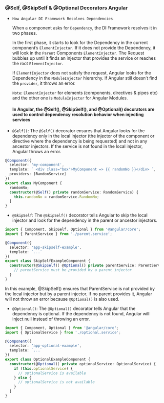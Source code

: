 ### @Self, @SkipSelf & @Optional Decorators Angular

- `How Angular DI Framework Resolves Dependencies`

  When a component asks for `Dependency`, the DI Framework resolves it in two phases.

  In the first phase, it starts to look for the Dependency in the current component’s `ElementInjector`. If it does not provide the Dependency, it will look in the `Parent` Components `ElementInjector`. The Request bubbles up until it finds an injector that provides the service or reaches the root `ElementInjector`.

  If `ElementInjector` does not satisfy the request, Angular looks for the Dependency in the `ModuleInjector` hierarchy. If Angular still doesn’t find the `provider`, it throws an error.

  `Note`: `ElementInjector` for elements (components, directives & pipes etc) and the other one is `ModuleInjector` for Angular Modules.

  #### In Angular, the @Self(), @SkipSelf(), and @Optional() decorators are used to control dependency resolution behavior when injecting services

- `@Self()`: The `@Self()` decorator ensures that Angular looks for the dependency only in the local injector (the injector of the component or directive where the dependency is being requested) and not in any ancestor injectors. If the service is not found in the local injector, Angular throws an error.

```ts
@Component({
  selector: 'my-component',
  template: ` <div class="box">MyComponent => {{ randomNo }}</div> `,
  providers: [RandomService]
})
export class MyComponent {
  randomNo;
  constructor(@Self() private randomService: RandomService) {
    this.randomNo = randomService.RandomNo;
  }
}
```

- `@SkipSelf`: The `@SkipSelf()` decorator tells Angular to skip the local injector and look for the dependency in the parent or ancestor injectors.

```ts
import { Component, SkipSelf, Optional } from '@angular/core';
import { ParentService } from './parent.service';

@Component({
  selector: 'app-skipself-example',
  template: `...`
})
export class SkipSelfExampleComponent {
  constructor(@SkipSelf() @Optional() private parentService: ParentService) {
    // parentService must be provided by a parent injector
  }
}
```

In this example, @SkipSelf() ensures that ParentService is not provided by the local injector but by a parent injector. If no parent provides it, Angular will not throw an error because `@Optional()` is also used.

- `@Optional()`: The `@Optional()` decorator tells Angular that the dependency is optional. If the dependency is not found, Angular will inject null instead of throwing an error.

```ts
import { Component, Optional } from '@angular/core';
import { OptionalService } from './optional.service';

@Component({
  selector: 'app-optional-example',
  template: `...`
})
export class OptionalExampleComponent {
  constructor(@Optional() private optionalService: OptionalService) {
    if (this.optionalService) {
      // optionalService is available
    } else {
      // optionalService is not available
    }
  }
}
```
